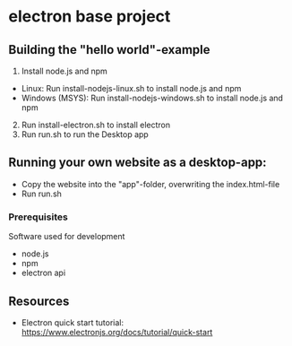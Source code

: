 # electron base project

## Building the "hello world"-example

1. Install node.js and npm
* Linux: Run install-nodejs-linux.sh to install node.js and npm
* Windows (MSYS): Run install-nodejs-windows.sh to install node.js and npm
2. Run install-electron.sh to install electron
3. Run run.sh to run the Desktop app

## Running your own website as a desktop-app:

* Copy the website into the "app"-folder, overwriting the index.html-file
* Run run.sh

### Prerequisites

Software used for development
* node.js
* npm
* electron api

## Resources

* Electron quick start tutorial: https://www.electronjs.org/docs/tutorial/quick-start




